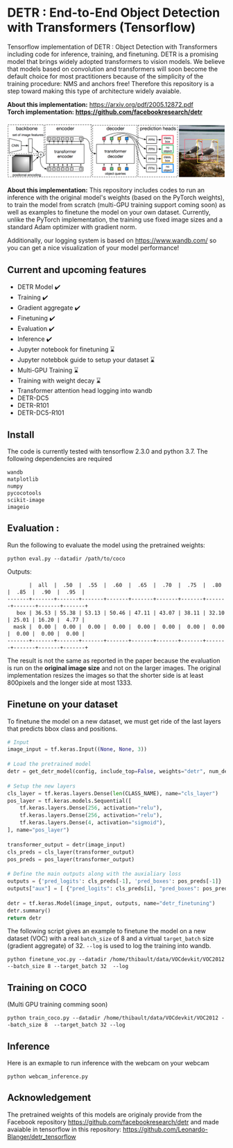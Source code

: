 # DETR : End-to-End Object Detection with Transformers (Tensorflow)

Tensorflow implementation of DETR : Object Detection with Transformers including code for inference, training, and finetuning. DETR is a promising model that brings widely adopted transformers to vision models. We believe that models based on convolution and transformers will soon become the default choice for most practitioners because of the simplicity of the training procedure: NMS and anchors free! Therefore this repository is a step toward making this type of architecture widely avaiable. 


<b>About this implementation:</b> https://arxiv.org/pdf/2005.12872.pdf <br>
<b>Torch implementation: https://github.com/facebookresearch/detr</b>

<img src="images/detr-figure.png"></img>

<b>About this implementation:</b> This repository includes codes to run an inference with the original model's weights (based on the PyTorch weights), to train the model from scratch (multi-GPU training support coming soon) as well as examples to finetune the model on your own dataset. Currently, unlike the PyTorch implementation, the training use fixed image sizes and a standard Adam optimizer with gradient norm.

Additionally, our logging system is based on https://www.wandb.com/ so you can get a nice visualization of your model performance!


## Current and upcoming features

- DETR Model ✔️
- Training ✔️
- Gradient aggregate ✔️
- Finetuning ✔️
- Evaluation ✔️
- Inference ✔️
- Jupyter notebook for finetuning ⌛
- Jupyter notebbok guide to setup your dataset ⌛
- Multi-GPU Training ⌛
- Training with weight decay ⌛
- Transformer attention head logging into wandb
- DETR-DC5
- DETR-R101
- DETR-DC5-R101


## Install

The code is currently tested with tensorflow 2.3.0 and python 3.7. The following dependencies are required

```
wandb
matplotlib
numpy
pycocotools
scikit-image
imageio
```

## Evaluation :

Run the following to evaluate the model using the pretrained weights:


```
python eval.py --datadir /path/to/coco
```

Outputs:
```
       |  all  |  .50  |  .55  |  .60  |  .65  |  .70  |  .75  |  .80  |  .85  |  .90  |  .95  |
-------+-------+-------+-------+-------+-------+-------+-------+-------+-------+-------+-------+
   box | 36.53 | 55.38 | 53.13 | 50.46 | 47.11 | 43.07 | 38.11 | 32.10 | 25.01 | 16.20 |  4.77 |
  mask |  0.00 |  0.00 |  0.00 |  0.00 |  0.00 |  0.00 |  0.00 |  0.00 |  0.00 |  0.00 |  0.00 |
-------+-------+-------+-------+-------+-------+-------+-------+-------+-------+-------+-------+

```

The result is not the same as reported in the paper because the evaluation is run on the <b>original image size</b> and not on the larger images. The original implementation resizes the images so that the shorter side is at least 800pixels and the longer side at most 1333.


## Finetune on your dataset

To finetune the model on a new dataset, we must get ride of the last layers that predicts bbox class and positions.

```python
# Input
image_input = tf.keras.Input((None, None, 3))

# Load the pretrained model
detr = get_detr_model(config, include_top=False, weights="detr", num_decoder_layers=6, num_encoder_layers=6)

# Setup the new layers
cls_layer = tf.keras.layers.Dense(len(CLASS_NAME), name="cls_layer")
pos_layer = tf.keras.models.Sequential([
    tf.keras.layers.Dense(256, activation="relu"),
    tf.keras.layers.Dense(256, activation="relu"),
    tf.keras.layers.Dense(4, activation="sigmoid"),
], name="pos_layer")

transformer_output = detr(image_input)
cls_preds = cls_layer(transformer_output)
pos_preds = pos_layer(transformer_output)

# Define the main outputs along with the auxialiary loss
outputs = {'pred_logits': cls_preds[-1], 'pred_boxes': pos_preds[-1]}
outputs["aux"] = [ {"pred_logits": cls_preds[i], "pred_boxes": pos_preds[i]} for i in range(0, 5)]

detr = tf.keras.Model(image_input, outputs, name="detr_finetuning")
detr.summary()
return detr
```

The following script gives an example to finetune the model on a new dataset (VOC) with a real ```batch_size``` of 8 and a virtual ```target_batch``` size (gradient aggregate) of 32. ```--log``` is used to log the training into wandb. 


```
python finetune_voc.py --datadir /home/thibault/data/VOCdevkit/VOC2012 --batch_size 8 --target_batch 32  --log
```

## Training on COCO

(Multi GPU training comming soon)

```
python train_coco.py --datadir /home/thibault/data/VOCdevkit/VOC2012 --batch_size 8  --target_batch 32 --log
```


## Inference

Here is an exmaple to run inference with the webcam on your webcam

```
python webcam_inference.py 
```

## Acknowledgement

The pretrained weights of this models are originaly provide from the Facebook repository https://github.com/facebookresearch/detr and made avaiable in tensorflow in this repository: https://github.com/Leonardo-Blanger/detr_tensorflow
